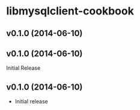 libmysqlclient-cookbook
========

v0.1.0 (2014-06-10)
-------------------


v0.1.0 (2014-06-10)
-------------------
Initial Release


v0.1.0 (2014-06-10)
-------------------
- Initial release
